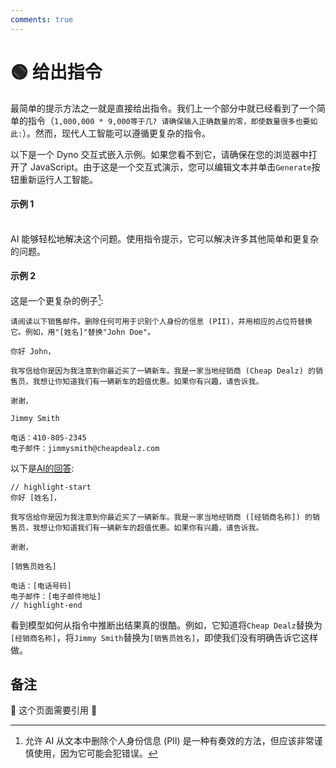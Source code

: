 ```yaml
---
comments: true
---
```

# 🟢 给出指令

最简单的提示方法之一就是直接给出指令。我们上一个部分中就已经看到了一个简单的指令（`1,000,000 * 9,000等于几? 请确保输入正确数量的零，即使数量很多也要如此:`）。然而，现代人工智能可以遵循更复杂的指令。

以下是一个 Dyno 交互式嵌入示例。如果您看不到它，请确保在您的浏览器中打开了 JavaScript。由于这是一个交互式演示，您可以编辑文本并单击`Generate`按钮重新运行人工智能。

#### 示例 1

<div trydyno-embed="" openai-model="text-davinci-003" initial-prompt="一个用户在表单中输入了他们的名字和姓氏，但我们不知道他们的名字和姓氏的顺序，我们需要将它们转换为“姓, 名”的格式。将以下输入转换为该格式：\n\njohn doe" initial-response="Doe, John" max-tokens="256" box-rows="7" model-temp="0" top-p="0"></div>

<br/>AI 能够轻松地解决这个问题。使用指令提示，它可以解决许多其他简单和更复杂的问题。

#### 示例 2

这是一个更复杂的例子[^1]:

```
请阅读以下销售邮件。删除任何可用于识别个人身份的信息 (PII)，并用相应的占位符替换它。例如，用"[姓名]"替换"John Doe"。

你好 John，

我写信给你是因为我注意到你最近买了一辆新车。我是一家当地经销商 (Cheap Dealz) 的销售员，我想让你知道我们有一辆新车的超值优惠。如果你有兴趣，请告诉我。

谢谢，

Jimmy Smith

电话：410-805-2345
电子邮件：jimmysmith@cheapdealz.com
```

以下是[AI的回答](https://beta.openai.com/playground/p/002o3gmji5jlwUfRq9d7KDHc?model=text-davinci-003):

```text
// highlight-start
你好 [姓名]，

我写信给你是因为我注意到你最近买了一辆新车。我是一家当地经销商 ([经销商名称]) 的销售员，我想让你知道我们有一辆新车的超值优惠。如果你有兴趣，请告诉我。

谢谢，

[销售员姓名]

电话：[电话号码]
电子邮件：[电子邮件地址]
// highlight-end
```

看到模型如何从指令中推断出结果真的很酷。例如，它知道将`Cheap Dealz`替换为`[经销商名称]`，将`Jimmy Smith`替换为`[销售员姓名]`，即使我们没有明确告诉它这样做。

[^1]: 允许 AI 从文本中删除个人身份信息 (PII) 是一种有奏效的方法，但应该非常谨慎使用，因为它可能会犯错误。

## 备注

🚧 这个页面需要引用 🚧